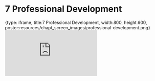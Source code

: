 # 7 Professional Development
 
{type: iframe, title:7 Professional Development, width:800, height:600, poster:resources/chapt_screen_images/professional-development.png}
![](https://sayumiyork.github.io/c-moor-ottr-generic/professional-development.html)
 

 
